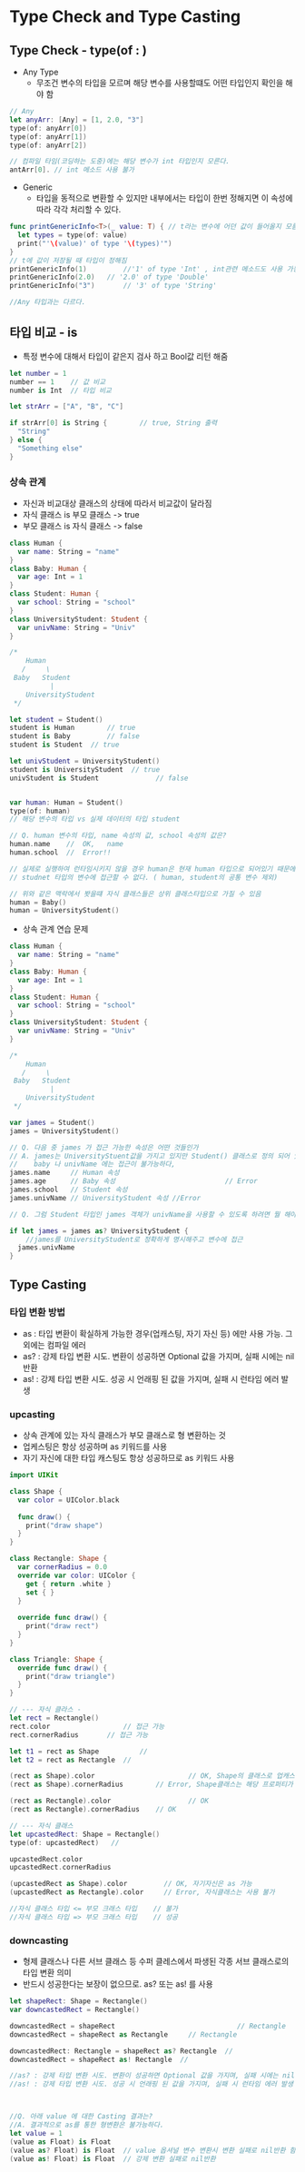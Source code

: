 # Type Check and Type Casting

## Type Check - type(of : )

- Any Type
  - 무조건 변수의 타입을 모르며 해당 변수를 사용할떄도 어떤 타입인지 확인을 해야 함

```swift
// Any
let anyArr: [Any] = [1, 2.0, "3"]
type(of: anyArr[0])
type(of: anyArr[1])
type(of: anyArr[2])

// 컴파일 타임(코딩하는 도중)에는 해당 변수가 int 타입인지 모른다.
antArr[0]. // int 메소드 사용 불가
```



- Generic 
  - 타입을 동적으로 변환할 수 있지만 내부에서는 타입이 한번 정해지면 이 속성에 따라 각각 처리할 수 있다.

```swift
func printGenericInfo<T>(_ value: T) { // t라는 변수에 어던 값이 들어올지 모름
  let types = type(of: value)
  print("'\(value)' of type '\(types)'")
}
// t에 값이 저장될 때 타입이 정해짐
printGenericInfo(1)			//'1' of type 'Int' , int관련 메소드도 사용 가능
printGenericInfo(2.0) 	// '2.0' of type 'Double'
printGenericInfo("3")		// '3' of type 'String'

//Any 타입과는 다르다.
```



## 타입 비교 - is

- 특정 변수에 대해서 타입이 같은지 검사 하고 Bool값 리턴 해줌

```swift
let number = 1
number == 1    // 값 비교
number is Int  // 타입 비교

let strArr = ["A", "B", "C"]

if strArr[0] is String {		// true, String 출력 
  "String"
} else {
  "Something else"
}
```

### 상속 관계

-  자신과 비교대상 클래스의 상태에 따라서 비교값이 달라짐
  - 자식 클래스 is 부모 클래스  -> true
  -  부모 클래스 is 자식 클래스  -> false

```swift
class Human {
  var name: String = "name"
}
class Baby: Human {
  var age: Int = 1
}
class Student: Human {
  var school: String = "school"
}
class UniversityStudent: Student {
  var univName: String = "Univ"
}

/*
    Human
   /     \
 Baby   Student
          |
    UniversityStudent
 */

let student = Student()
student is Human		// true
student is Baby			// false
student is Student  // true

let univStudent = UniversityStudent()
student is UniversityStudent  // true
univStudent is Student				// false


var human: Human = Student()
type(of: human)
// 해당 변수의 타입 vs 실제 데이터의 타입 student

// Q. human 변수의 타입, name 속성의 값, school 속성의 값은?
human.name    //  OK,   name 
human.school  //  Error!!

// 실제로 실행하여 런타임시키지 않을 경우 human은 현재 human 타입으로 되어있기 때문에
// studnet 타입의 변수에 접근할 수 없다. ( human, student의 공통 변수 제외)

// 위와 같은 맥락에서 봣을떄 자식 클래스들은 상위 클래스타입으로 가질 수 있음
human = Baby()
human = UniversityStudent()
```

- 상속 관계 연습 문제

```swift
class Human {
  var name: String = "name"
}
class Baby: Human {
  var age: Int = 1
}
class Student: Human {
  var school: String = "school"
}
class UniversityStudent: Student {
  var univName: String = "Univ"
}

/*
    Human
   /     \
 Baby   Student
          |
    UniversityStudent
 */

var james = Student()
james = UniversityStudent()

// Q. 다음 중 james 가 접근 가능한 속성은 어떤 것들인가
// A. james는 UniversityStuent값을 가지고 있지만 Student() 클래스로 정의 되어 있기때문에
//    baby 나 univName 에는 접근이 불가능하다,
james.name     // Human 속성
james.age      // Baby 속성							// Error
james.school   // Student 속성
james.univName // UniversityStudent 속성 //Error 

// Q. 그럼 Student 타입인 james 객체가 univName을 사용할 수 있도록 하려면 뭘 해야 할까요

if let james = james as? UniversityStudent {
	//james를 UniversityStudent로 정확하게 명시해주고 변수에 접근
  james.univName
}
```



## Type Casting

### 타입 변환 방법

- as : 타입 변환이 확실하게 가능한 경우(업캐스팅, 자기 자신 등) 에만 사용 가능. 그 외에는 컴파일 에러
- as? : 강제 타입 변환 시도. 변환이 성공하면 Optional 값을 가지며, 실패 시에는 nil 반환
- as! : 강제 타입 변환 시도. 성공 시 언래핑 된 값을 가지며, 실패 시 런타임 에러 발생

### upcasting

- 상속 관계에 있는 자식 클래스가 부모 클래스로 형 변환하는 것
- 업케스팅은 항상 성공하며 as 키워드를 사용
- 자기 자신에 대한 타입 캐스팅도 항상 성공하므로 as 키워드 사용

```swift
import UIKit

class Shape {
  var color = UIColor.black
  
  func draw() {
    print("draw shape")
  }
}

class Rectangle: Shape {
  var cornerRadius = 0.0
  override var color: UIColor {
    get { return .white }
    set { }
  }
  
  override func draw() {
    print("draw rect")
  }
}

class Triangle: Shape {
  override func draw() {
    print("draw triangle")
  }
}

// --- 자식 클라스 -
let rect = Rectangle()
rect.color					// 접근 가능
rect.cornerRadius		// 접근 가능

let t1 = rect as Shape			// 
let t2 = rect as Rectangle	// 

(rect as Shape).color						// OK, Shape의 클래스로 업캐스팅 되어 접근가능
(rect as Shape).cornerRadius		// Error, Shape클래스는 해당 프로퍼티가 없음

(rect as Rectangle).color					// OK
(rect as Rectangle).cornerRadius	// OK

// --- 자식 클래스 
let upcastedRect: Shape = Rectangle()
type(of: upcastedRect)   //

upcastedRect.color
upcastedRect.cornerRadius

(upcastedRect as Shape).color         // OK, 자기자신은 as 가능
(upcastedRect as Rectangle).color     // Error, 자식클래스는 사용 불가

//자식 클래스 타입 <= 부모 크래스 타입    // 불가
//자식 클래스 타입 => 부모 크래스 타입    // 성공

```



### downcasting

- 형제 클래스나 다른 서브 클래스 등 수퍼 클레스에서 파생된 각종 서브 클래스로의 타입 변환 의미
- 반드시 성공한다는 보장이 없으므로. as? 또는 as! 를 사용

```swift
let shapeRect: Shape = Rectangle()
var downcastedRect = Rectangle()

downcastedRect = shapeRect 								// Rectangle
downcastedRect = shapeRect as Rectangle		// Rectangle

downcastedRect: Rectangle = shapeRect as? Rectangle  //
downcastedRect = shapeRect as! Rectangle  //

//as? : 강제 타입 변환 시도. 변환이 성공하면 Optional 값을 가지며, 실패 시에는 nil 반환
//as! : 강제 타입 변환 시도. 성공 시 언래핑 된 값을 가지며, 실패 시 런타임 에러 발생



//Q. 아래 value 에 대한 Casting 결과는?
//A. 결과적으로 as를 통한 형변환은 불가능하다.
let value = 1
(value as Float) is Float  
(value as? Float) is Float  // value 옵셔널 변수 변환시 변환 실패로 nil반환 함으로 무조건 flase
(value as! Float) is Float  // 강제 변환 실패로 nil반환
```

